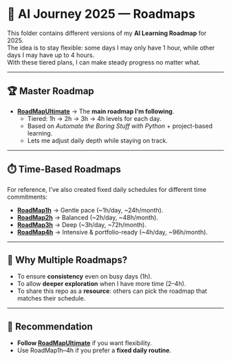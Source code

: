 # 📌 AI Journey 2025 — Roadmaps

This folder contains different versions of my **AI Learning Roadmap** for 2025.  
The idea is to stay flexible: some days I may only have 1 hour, while other days I may have up to 4 hours.  
With these tiered plans, I can make steady progress no matter what.

---

## 🏆 Master Roadmap
- **[RoadMapUltimate](./RoadMapUltimate.md)** → The **main roadmap I’m following**.  
  - Tiered: 1h → 2h → 3h → 4h levels for each day.  
  - Based on *Automate the Boring Stuff with Python* + project-based learning.  
  - Lets me adjust daily depth while staying on track.

---

## ⏱️ Time-Based Roadmaps
For reference, I’ve also created fixed daily schedules for different time commitments:

- **[RoadMap1h](./RoadMap1h.md)** → Gentle pace (~1h/day, ~24h/month).  
- **[RoadMap2h](./RoadMap2h.md)** → Balanced (~2h/day, ~48h/month).  
- **[RoadMap3h](./RoadMap3h.md)** → Deep (~3h/day, ~72h/month).  
- **[RoadMap4h](./RoadMap4h.md)** → Intensive & portfolio-ready (~4h/day, ~96h/month).  

---

## 🎯 Why Multiple Roadmaps?
- To ensure **consistency** even on busy days (1h).  
- To allow **deeper exploration** when I have more time (2–4h).  
- To share this repo as a **resource**: others can pick the roadmap that matches their schedule.

---

## 🔑 Recommendation
- **Follow [RoadMapUltimate](./RoadMapUltimate.md)** if you want flexibility.  
- Use RoadMap1h–4h if you prefer a **fixed daily routine**.
